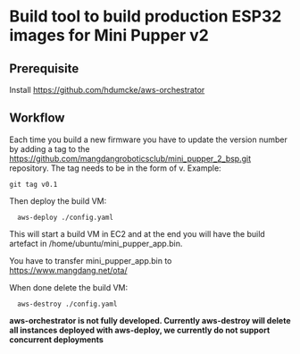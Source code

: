 # Build tool to build production ESP32 images for Mini Pupper v2

## Prerequisite

Install https://github.com/hdumcke/aws-orchestrator

## Workflow

Each time you build a new firmware you have to update the version number by adding a tag to the https://github.com/mangdangroboticsclub/mini_pupper_2_bsp.git repository. The tag needs to be in the form of v<major>.<minor> Example:

```
git tag v0.1
```
  
Then deploy the build VM:

```
  aws-deploy ./config.yaml
```

This will start a build VM in EC2 and at the end you will have the build artefact in /home/ubuntu/mini_pupper_app.bin. 

You have to transfer mini_pupper_app.bin to https://www.mangdang.net/ota/

When done delete the build VM:

```
  aws-destroy ./config.yaml
```

**aws-orchestrator is not fully developed. Currently aws-destroy will delete all instances deployed with aws-deploy, we currently do not support concurrent deployments**
